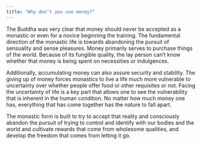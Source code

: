 ```yaml
---
title: "Why don’t you use money?"
---
```


The Buddha was very clear that money should never be accepted as a monastic or even for a novice beginning the training. The fundamental direction of the monastic life is towards abandoning the pursuit of sensuality and sense pleasures. Money primarily serves to purchase things of the world. Because of its fungible quality, the lay person can’t know whether that money is being spent on necessities or indulgences.

Additionally, accumulating money can also assure security and stability. The giving up of money forces monastics to live a life much more vulnerable to uncertainty over whether people offer food or other requisites or not. Facing the uncertainty of life is a key part that allows one to see the vulnerability that is inherent in the human condition. No matter how much money one has, everything that has come together has the nature to fall apart.

The monastic form is built to try to accept that reality and consciously abandon the pursuit of trying to control and identify with our bodies and the world and cultivate rewards that come from wholesome qualities, and develop the freedom that comes from letting it go.

